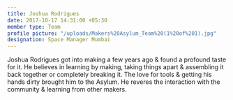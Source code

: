 ```yaml
---
title: Joshua Rodrigues
date: 2017-10-17 14:31:00 +05:30
member type: Team
profile picture: "/uploads/Makers%20Asylum_Team%20(1%20of%201).jpg"
designation: Space Manager Mumbai
---
```


Joshua Rodrigues got into making a few years ago & found a profound taste for it. He believes in learning by making, taking things apart & assembling it back together or completely breaking it. The love for tools & getting his hands dirty  brought him to the Asylum. He reveres the interaction with the community & learning from other makers.